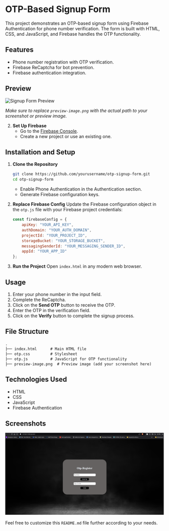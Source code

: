 # OTP-Based Signup Form

This project demonstrates an OTP-based signup form using Firebase Authentication for phone number verification. The form is built with HTML, CSS, and JavaScript, and Firebase handles the OTP functionality.

## Features

- Phone number registration with OTP verification.
- Firebase ReCaptcha for bot prevention.
- Firebase authentication integration.

## Preview

![Signup Form Preview](preview-image.png)

*Make sure to replace `preview-image.png` with the actual path to your screenshot or preview image.*

2. **Set Up Firebase**
   - Go to the [Firebase Console](https://console.firebase.google.com/).
   - Create a new project or use an existing one.
## Installation and Setup

1. **Clone the Repository**
   ```bash
   git clone https://github.com/yourusername/otp-signup-form.git
   cd otp-signup-form
   ```

   - Enable Phone Authentication in the Authentication section.
   - Generate Firebase configuration keys.

3. **Replace Firebase Config**
   Update the Firebase configuration object in the `otp.js` file with your Firebase project credentials:
   ```javascript
   const firebaseConfig = {
       apiKey: "YOUR_API_KEY",
       authDomain: "YOUR_AUTH_DOMAIN",
       projectId: "YOUR_PROJECT_ID",
       storageBucket: "YOUR_STORAGE_BUCKET",
       messagingSenderId: "YOUR_MESSAGING_SENDER_ID",
       appId: "YOUR_APP_ID"
   };
   ```

4. **Run the Project**
   Open `index.html` in any modern web browser.

## Usage

1. Enter your phone number in the input field.
2. Complete the ReCaptcha.
3. Click on the **Send OTP** button to receive the OTP.
4. Enter the OTP in the verification field.
5. Click on the **Verify** button to complete the signup process.

## File Structure

```
.
├── index.html      # Main HTML file
├── otp.css         # Stylesheet
├── otp.js          # JavaScript for OTP functionality
├── preview-image.png  # Preview image (add your screenshot here)
```

## Technologies Used

- HTML
- CSS
- JavaScript
- Firebase Authentication

## Screenshots

![Phone Number Input](./Assests/view.png)





Feel free to customize this `README.md` file further according to your needs.
